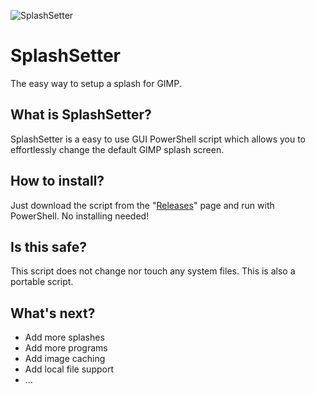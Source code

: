 ![SplashSetter](https://user-images.githubusercontent.com/55495028/126078896-f9006821-e77c-4bf5-bd3d-7f5fb5d0d155.png)

# SplashSetter
The easy way to setup a splash for GIMP.

## What is SplashSetter?
SplashSetter is a easy to use GUI PowerShell script which allows you to effortlessly change the default GIMP splash screen.

## How to install?
Just download the script from the "[Releases](https://github.com/Hoseasack/SplashSetter/releases/latest)" page and run with PowerShell. No installing needed!

## Is this safe?
This script does not change nor touch any system files. This is also a portable script.

## What's next?

- Add more splashes
- Add more programs
- Add image caching
- Add local file support
- ...
